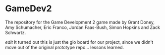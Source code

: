 # GameDev2
The repository for the Game Development 2 game made by Grant Doney, Amy Schumacher, Eric Franco, Jordan Faas-Bush, Simon Hopkins and Zack Schwartz.


*edit* It turned out this is just the glo board for our project, since we didn't move out of the original prototype repo... lessons learned.
